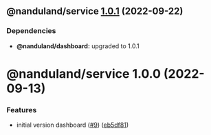 ## @nanduland/service [1.0.1](https://github.com/taskforcesh/nandu/compare/@nanduland/service@1.0.0...@nanduland/service@1.0.1) (2022-09-22)





### Dependencies

* **@nanduland/dashboard:** upgraded to 1.0.1

# @nanduland/service 1.0.0 (2022-09-13)


### Features

* initial version dashboard ([#9](https://github.com/taskforcesh/nandu/issues/9)) ([eb5df81](https://github.com/taskforcesh/nandu/commit/eb5df814d808807ef45b133467e9aaf95441215a))
